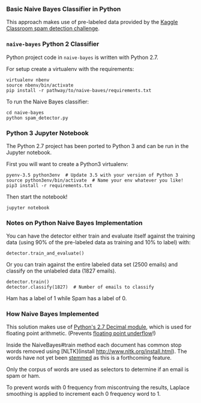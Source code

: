### Basic Naive Bayes Classifier in Python

This approach makes use of pre-labeled data provided by the [Kaggle Classroom spam detection challenge](https://inclass.kaggle.com/c/adcg-ss14-challenge-02-spam-mails-detection/data).

### `naive-bayes` Python 2 Classifier

Python project code in `naive-bayes` is written with Python 2.7.

For setup create a virtualenv with the requirements:

```
virtualenv nbenv
source nbenv/bin/activate
pip install -r pathway/to/naive-baves/requirements.txt
```

To run the Naive Bayes classifier: 

```
cd naive-bayes
python spam_detector.py
```
### Python 3 Jupyter Notebook

The Python 2.7 project has been ported to Python 3 and can be run in the Jupyter notebook.

First you will want to create a Python3 virtualenv:

```
pyenv-3.5 python3env  # Update 3.5 with your version of Python 3
source python3env/bin/activate  # Name your env whatever you like!
pip3 install -r requirements.txt 
``` 
Then start the notebook!

```
jupyter notebook
```

### Notes on Python Naive Bayes Implementation

You can have the detector either train and evaluate itself against the training data (using 90% of the pre-labeled data as training and 10% to label) with: 

```
detector.train_and_evaluate()
```

Or you can train against the entire labeled data set (2500 emails) and classify on the unlabeled data (1827 emails).

```
detector.train()
detector.classify(1827)  # Number of emails to classify
```

Ham has a label of 1 while Spam has a label of 0.

### How Naive Bayes Implemented

This solution makes use of [Python's 2.7 Decimal module](https://docs.python.org/2/library/decimal.html), which is used for floating point arithmetic. (Prevents [floating point underflow](http://nlp.stanford.edu/IR-book/html/htmledition/naive-bayes-text-classification-1.html)!)

Inside the NaiveBayes#train method each document has common stop words removed using [NLTK](install http://www.nltk.org/install.html). The words have not yet been [stemmed](http://stackoverflow.com/questions/24647400/what-is-the-best-stemming-method-in-python) as this is a forthcoming feature.

Only the corpus of words are used as selectors to determine if an email is spam or ham. 

To prevent words with 0 frequency from miscontruing the results, Laplace smoothing is applied to increment each 0 frequency word to 1.

